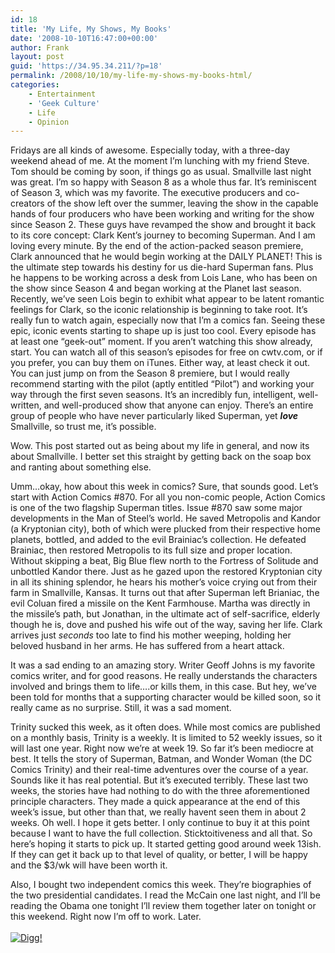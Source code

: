 ```yaml
---
id: 18
title: 'My Life, My Shows, My Books'
date: '2008-10-10T16:47:00+00:00'
author: Frank
layout: post
guid: 'https://34.95.34.211/?p=18'
permalink: /2008/10/10/my-life-my-shows-my-books-html/
categories:
    - Entertainment
    - 'Geek Culture'
    - Life
    - Opinion
---
```


<div src="v5">Fridays are all kinds of awesome. Especially today, with a three-day weekend ahead of me. At the moment I’m lunching with my friend Steve. Tom should be coming by soon, if things go as usual. Smallville last night was great. I’m so happy with Season 8 as a whole thus far. It’s reminiscent of Season 3, which was my favorite. The executive producers and co-creators of the show left over the summer, leaving the show in the capable hands of four producers who have been working and writing for the show since Season 2. These guys have revamped the show and brought it back to its core concept: Clark Kent’s journey to becoming Superman. And I am loving every minute. By the end of the action-packed season premiere, Clark announced that he would begin working at the DAILY PLANET! This is the ultimate step towards his destiny for us die-hard Superman fans. Plus he happens to be working across a desk from Lois Lane, who has been on the show since Season 4 and began working at the Planet last season. Recently, we’ve seen Lois begin to exhibit what appear to be latent romantic feelings for Clark, so the iconic relationship is beginning to take root. It’s really fun to watch again, especially now that I’m a comics fan. Seeing these epic, iconic events starting to shape up is just too cool. Every episode has at least one “geek-out” moment. If you aren’t watching this show already, start. You can watch all of this season’s episodes for free on cwtv.com, or if you prefer, you can buy them on iTunes. Either way, at least check it out. You can just jump on from the Season 8 premiere, but I would really recommend starting with the pilot (aptly entitled “Pilot”) and working your way through the first seven seasons. It’s an incredibly fun, intelligent, well-written, and well-produced show that anyone can enjoy. There’s an entire group of people who have never particularly liked Superman, yet <span style="font-weight: bold; font-style: italic;">love</span> Smallville, so trust me, it’s possible.

Wow. This post started out as being about my life in general, and now its about Smallville. I better set this straight by getting back on the soap box and ranting about something else.

Umm…okay, how about this week in comics? Sure, that sounds good. Let’s start with Action Comics #870. For all you non-comic people, Action Comics is one of the two flagship Superman titles. Issue #870 saw some major developments in the Man of Steel’s world. He saved Metropolis and Kandor (a Kryptonian city), both of which were plucked from their respective home planets, bottled, and added to the evil Brainiac’s collection. He defeated Brainiac, then restored Metropolis to its full size and proper location. Without skipping a beat, Big Blue flew north to the Fortress of Solitude and unbottled Kandor there. Just as he gazed upon the restored Kryptonian city in all its shining splendor, he hears his mother’s voice crying out from their farm in Smallville, Kansas. It turns out that after Superman left Brianiac, the evil Coluan fired a missile on the Kent Farmhouse. Martha was directly in the missile’s path, but Jonathan, in the ultimate act of self-sacrifice, elderly though he is, dove and pushed his wife out of the way, saving her life. Clark arrives just <span style="font-style: italic;">seconds</span> too late to find his mother weeping, holding her beloved husband in her arms. He has suffered from a heart attack.

It was a sad ending to an amazing story. Writer Geoff Johns is my favorite comics writer, and for good reasons. He really understands the characters involved and brings them to life….or kills them, in this case. But hey, we’ve been told for months that a supporting character would be killed soon, so it really came as no surprise. Still, it was a sad moment.

Trinity sucked this week, as it often does. While most comics are published on a monthly basis, Trinity is a weekly. It is limited to 52 weekly issues, so it will last one year. Right now we’re at week 19. So far it’s been mediocre at best. It tells the story of Superman, Batman, and Wonder Woman (the DC Comics Trinity) and their real-time adventures over the course of a year. Sounds like it has real potential. But it’s executed terribly. These last two weeks, the stories have had nothing to do with the three aforementioned principle characters. They made a quick appearance at the end of this week’s issue, but other than that, we really havent seen them in about 2 weeks. Oh well. I hope it gets better. I only continue to buy it at this point because I want to have the full collection. Sticktoitiveness and all that. So here’s hoping it starts to pick up. It started getting good around week 13ish. If they can get it back up to that level of quality, or better, I will be happy and the $3/wk will have been worth it.

Also, I bought two independent comics this week. They’re biographies of the two presidential candidates. I read the McCain one last night, and I’ll be reading the Obama one tonight I’ll review them together later on tonight or this weekend. Right now I’m off to work. Later.  
[  
![Digg!](http://digg.com/img/badges/100x20-digg-button.gif)  ](http://digg.com/)

</div>